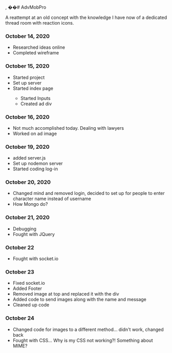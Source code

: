 , ��# AdvMobPro

A reattempt at an old concept with the knowledge I have now of a dedicated thread room with reaction icons.

<h3>October 14, 2020</h3>
<ul>
  <li>Researched ideas online</li>
  <li>Completed wireframe</li>
</ul>

<h3>October 15, 2020</h3>
<ul>
  <li>Started project</li>
  <li>Set up server</li>
  <li>Started index page</li>
  <ul>
  <li>Started Inputs</li>
    <li>Created ad div</li>
  </ul>
</ul>

<h3>October 16, 2020</h3>
<ul>
  <li>Not much accomplished today. Dealing with lawyers</li>
  <li>Worked on ad image</li>
  </ul>
  
  <h3>October 19, 2020</h3>
  <ul>
  <li>added server.js</li>
  <li>Set up nodemon server</li>
  <li>Started coding log-in</li>
  </ul>
  
  <h3>October 20, 2020</h3>
  <ul>
  <li>Changed mind and removed login, decided to set up for people to enter character name instead of username</li>
  <li>How Mongo do?</li>
  </ul>
  
  <h3>October 21, 2020</h3>
  <ul>
  <li>Debugging</li>
  <li>Fought with JQuery</li>
  </ul>
  
  <h3> October 22</h3>
  <ul>
  <li>Fought with socket.io</li>
  </ul>

<h3>October 23</h3>
<ul>
  <li>Fixed socket.io</li>
  <li>Added Footer</li>
  <li>Removed image at top and replaced it with the div</li>
  <li>Added code to send images along with the name and message</li>
  <li>Cleaned up code</li>
  </ul>
  
  <h3>October 24</h3>
  <ul>
  <li>Changed code for images to a different method... didn't work, changed back</li>
  <li>Fought with CSS... Why is my CSS not working?! Something about MIME?</li>
  </ul>
